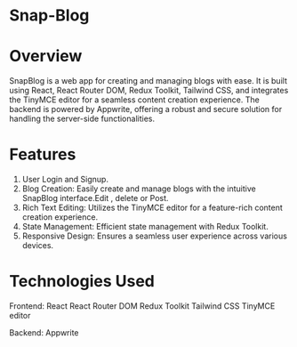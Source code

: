 # Snap-Blog

# Overview
SnapBlog is a web app for creating and managing blogs with ease. It is built using React, React Router DOM, Redux Toolkit, Tailwind CSS, and integrates the TinyMCE editor for a seamless content creation experience. The backend is powered by Appwrite, offering a robust and secure solution for handling the server-side functionalities.

# Features
1. User Login and Signup.
2. Blog Creation: Easily create and manage blogs with the intuitive SnapBlog interface.Edit , delete or Post.
3. Rich Text Editing: Utilizes the TinyMCE editor for a feature-rich content creation experience.
4. State Management: Efficient state management with Redux Toolkit.
5. Responsive Design: Ensures a seamless user experience across various devices.
   
# Technologies Used
Frontend:
React
React Router DOM
Redux Toolkit
Tailwind CSS
TinyMCE editor

Backend:
Appwrite

